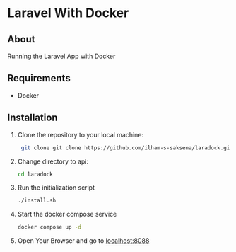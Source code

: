 # Laravel With Docker

## About
Running the Laravel App with Docker

## Requirements
- Docker

## Installation

1. Clone the repository to your local machine:
   ```bash
    git clone git clone https://github.com/ilham-s-saksena/laradock.git
    ```

2. Change directory to api: 
    ```bash
    cd laradock
    ```

3. Run the initialization script 
    ```bash
    ./install.sh 
    ```
    
4. Start the docker compose service
    
    ```bash
    docker compose up -d
    ```

5. Open Your Browser and go to <a href="localhost:8088">localhost:8088</a>
